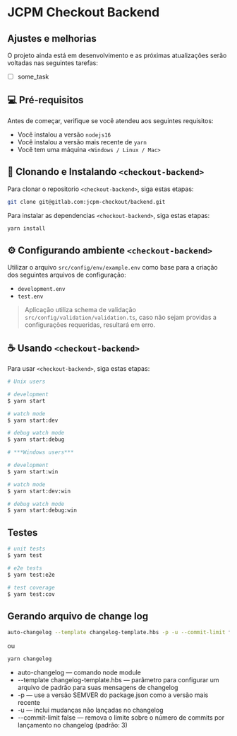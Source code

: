 # JCPM Checkout Backend

## Ajustes e melhorias

O projeto ainda está em desenvolvimento e as próximas atualizações serão voltadas nas seguintes tarefas:

- [ ] some_task

## 💻 Pré-requisitos

Antes de começar, verifique se você atendeu aos seguintes requisitos:

- Você instalou a versão `nodejs16`
- Você instalou a versão mais recente de `yarn`
- Você tem uma máquina `<Windows / Linux / Mac>`

## 🚀 Clonando e Instalando ``<checkout-backend>``

Para clonar o repositorio `<checkout-backend>`, siga estas etapas:

```bash
git clone git@gitlab.com:jcpm-checkout/backend.git
```

Para instalar as dependencias `<checkout-backend>`, siga estas etapas:

```bash
yarn install
```
## ⚙️ Configurando ambiente `<checkout-backend>`

Utilizar o arquivo `src/config/env/example.env` como base para a criação dos seguintes arquivos de configuração:
- `development.env`
- `test.env`

> Aplicação utiliza schema de validação `src/config/validation/validation.ts`, caso não sejam providas a configurações requeridas, resultará em erro.

## ☕ Usando `<checkout-backend>`

Para usar `<checkout-backend>`, siga estas etapas:

```bash
# Unix users

# development
$ yarn start

# watch mode
$ yarn start:dev

# debug watch mode
$ yarn start:debug

# ***Windows users***

# development
$ yarn start:win

# watch mode
$ yarn start:dev:win

# debug watch mode
$ yarn start:debug:win
```

## Testes

```bash
# unit tests
$ yarn test

# e2e tests
$ yarn test:e2e

# test coverage
$ yarn test:cov
```

## Gerando arquivo de change log

```bash
auto-changelog --template changelog-template.hbs -p -u --commit-limit false 
```

ou

```bash
yarn changelog 
```

- auto-changelog — comando node module
- --template changelog-template.hbs — parâmetro para configurar um arquivo de padrão para suas mensagens de changelog
- -p — use a versão SEMVER do package.json como a versão mais recente
- -u — inclui mudanças não lançadas no changelog
- --commit-limit false — remova o limite sobre o número de commits por lançamento no changelog (padrão: 3)